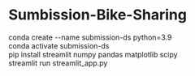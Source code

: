 # Sumbission-Bike-Sharing <br>
conda create --name submission-ds python=3.9 <br>
conda activate submission-ds <br>
pip install streamlit numpy pandas matplotlib scipy  <br>
streamlit run streamlit_app.py <br>
